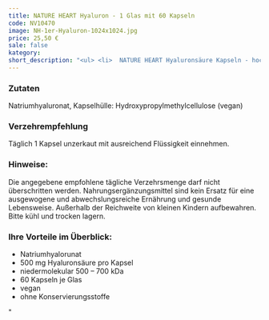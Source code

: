 ```yaml
---
title: NATURE HEART Hyaluron - 1 Glas mit 60 Kapseln
code: NV10470
image: NH-1er-Hyaluron-1024x1024.jpg
price: 25,50 €
sale: false
kategory: 
short_description: "<ul> <li>  NATURE HEART Hyaluronsäure Kapseln - hochdosiert und pflanzlich </li> <li>  100 % rein pflanzliches Natriumhyaluronat </li> <li> 500 mg reiner Hyaluronsäure pro Kapsel </li> <li> niedermolekulare Hyaluronsäure (500 – 700 kDa) </li> <li> natürliche Reinsubstanzen </li> <li> ohne Magnesiumstearat</li> </ul>"
---
```


 

<h3>Zutaten</h3>

<p>

Natriumhyaluronat, Kapselhülle: Hydroxypropylmethylcellulose (vegan)

</p>

 

<h3>Verzehrempfehlung</h3>

<p>

Täglich 1 Kapsel unzerkaut mit ausreichend Flüssigkeit einnehmen.

</p>

 

<h3>Hinweise:</h3>

<p>

Die angegebene empfohlene tägliche Verzehrsmenge darf nicht überschritten werden. Nahrungsergänzungsmittel sind kein Ersatz für eine ausgewogene und abwechslungsreiche Ernährung und gesunde Lebensweise. Außerhalb der Reichweite von kleinen Kindern aufbewahren. Bitte kühl und trocken lagern.

</p>

 

<h3>Ihre Vorteile im Überblick:</h3>

<ul> <li>Natriumhyalorunat</li> <li>500 mg Hyaluronsäure pro Kapsel</li> <li>niedermolekular 500 – 700 kDa</li> <li>60 Kapseln je Glas</li> <li>vegan</li> <li>ohne Konservierungsstoffe</li>  </ul>"
